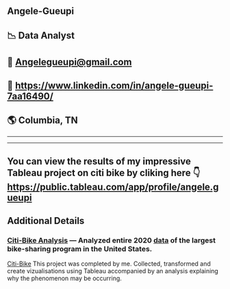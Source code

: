 ##  Angele-Gueupi 
##  :chart_with_downwards_trend: Data Analyst
## 📧 Angelegueupi@gmail.com
## 🔗 https://www.linkedin.com/in/angele-gueupi-7aa16490/
## :earth_americas: Columbia, TN

<HR>
<HR>
  
## You can view the results of my impressive Tableau project on citi bike by cliking here 👇https://public.tableau.com/app/profile/angele.gueupi

## Additional Details 
###  [Citi-Bike Analysis](https://public.tableau.com/app/profile/angele.gueupi/viz/CitibikeJerseycityanalysis/CitibikeJerseycityanalysis2020) — Analyzed entire 2020 [data](https://ride.citibikenyc.com/system-data) of the largest bike-sharing program in the United States.
  [Citi-Bike](https://public.tableau.com/app/profile/angele.gueupi/viz/CitibikeJerseycityanalysis/CitibikeJerseycityanalysis2020)
This project was completed by me.
Collected, transformed and create vizualisations using Tableau accompanied by an analysis explaining why the phenomenon may be occurring. 


